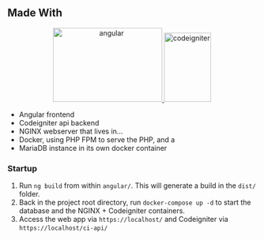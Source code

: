 ## Made With
<div align="center">
  <a href="https://angular.io/">
    <img src="https://angular.io/assets/images/logos/angular/angular.svg" alt="angular" height="150" width="221">
  </a>
  <a href="https://codeigniter.com/">
    <img src="https://codeigniter.com/assets/images/ci-logo-big.png" alt="codeigniter" height="140" width="95">
  </a>
</div>

- Angular frontend
- Codeigniter api backend
- NGINX webserver that lives in...
- Docker, using PHP FPM to serve the PHP, and a
- MariaDB instance in its own docker container

### Startup
1. Run `ng build` from within `angular/`. This will generate a build in the `dist/` folder.
2. Back in the project root directory, run `docker-compose up -d` to start the database and the NGINX + Codeigniter containers.
3. Access the web app via `https://localhost/` and Codeigniter via `https://localhost/ci-api/`